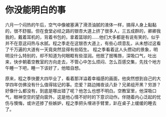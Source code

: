 # 你没能明白的事
六月一个闷热的午后，空气中像被塞满了滑渍油腻的液体一样，搞得人身上黏黏的，很不舒服。但在食堂必经之路的银杏大道上挤了很多人，三五成群的，卿卿我我的，戴着耳机的，背着书包的，拿着篮球的……他们大多都是有说有笑的，似乎并不在意这闷热与水腻。程之季走在这银杏大道上，有些心烦意乱，从未想过这看了千万遍的大道有一天竟突然显得有些陌生。
程之季看着这人头攒动的景象，明明没什么特别的，却不知道为何眼眶有些湿润。他抿了抿嘴唇，深吸口气，吐出来，快步朝着空教室的方向走去，不管心中怎么烦闷、怎么百感交集，先找个地方午睡一下吧，睡一下该好了，他暗自想。

原来，程之季快要大四毕业了，看着那洋溢着幸福感的画面，他突然想到自己的大学四年仿佛没有什么值得铭记的事。恋爱？路边摊夜谈八卦？兄弟组开黑？穷游？好像什么都没有，到底是哪出错了呢？他怎么也想不明白。空教室里，他深吸口气，眼神空空的望向窗外，这是他心情不好时的下意识动作。伴随着内心泛起的忧伤与懊悔，或许还掺了些嫉妒，程之季把头埋进手臂里，趴在桌子上缓缓的睡去了。
